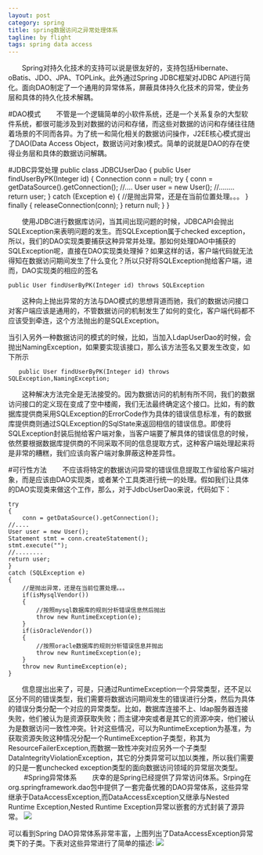 ```yaml
---
layout: post
category: spring
title: spring数据访问之异常处理体系
tagline: by flight
tags: spring data access
---
```

　　Spring对持久化技术的支持可以说是很友好的，支持包括Hibernate、oBatis、JDO、JPA、TOPLink。此外通过Spring JDBC框架对JDBC API进行简化。面向DAO制定了一个通用的异常体系，屏蔽具体持久化技术的异常，使业务层和具体的持久化技术解耦。

<!--more-->
#DAO模式
　　不管是一个逻辑简单的小软件系统，还是一个关系复杂的大型软件系统，都很可能涉及到对数据的访问和存储，而这些对数据的访问和存储往往随着场景的不同而各异。为了统一和简化相关的数据访问操作，J2EE核心模式提出了DAO(Data Access Object，数据访问对象)模式。简单的说就是DAO的存在使得业务层和具体的数据访问解耦。

#JDBC异常处理
    public class JDBCUserDao {
     public User findUserByPK(Integer id)
    {
        Connection conn = null;
        try
        {
            conn = getDataSource().getConnection();
            //....
            User user = new User();
            //........
            return user;
        } 
        catch (Exception e)
        {
            //是抛出异常，还是在当前位置处理。。。
        }
        finally
        {
            releaseConnection(conn);
        }
        return null;
    }
    }
    
　　使用JDBC进行数据库访问，当其间出现问题的时候，JDBCAPI会抛出SQLException来表明问题的发生。而SQLException属于checked     exception，所以，我们的DAO实现类要捕获这种异常并处理。那如何处理DAO中捕获的SQLException呢，直接在DAO实现类处理掉？如果这样的话，客户端代码就无法得知在数据访问期间发生了什么变化？所以只好将SQLException抛给客户端，进而，DAO实现类的相应的签名

    public User findUserByPK(Integer id) throws SQLException
    
　　这种向上抛出异常的方法与DAO模式的思想背道而驰，我们的数据访问接口对客户端应该是通用的，不管数据访问的机制发生了如何的变化，客户端代码都不应该受到牵连，这个方法抛出的是SQLException。

当引入另外一种数据访问的模式的时候，比如，当加入LdapUserDao的时候，会抛出NamingException，如果要实现该接口，那么该方法签名又要发生改变，如下所示

       public User findUserByPK(Integer id) throws SQLException,NamingException;
　　这种解决方法完全是无法接受的。因为数据访问的机制有所不同，我们的数据访问接口的定义现在变成了空中楼阁，我们无法最终确定这个接口。比如，有的数据库提供商采用SQLException的ErrorCode作为具体的错误信息标准，有的数据库提供商则通过SQLException的SqlState来返回相信的错误信息。即使将SQLException封装后抛给客户端对象，当客户端要了解具体的错误信息的时候，依然要根据数据库提供商的不同采取不同的信息提取方式，这种客户端处理起来将是非常的糟糕，我们应该向客户端对象屏蔽这种差异性。

#可行性方法
　　不应该将特定的数据访问异常的错误信息提取工作留给客户端对象，而是应该由DAO实现类，或者某个工具类进行统一的处理。假如我们让具体的DAO实现类来做这个工作，那么，对于JdbcUserDao来说，代码如下： 
　　

    try
    {
        conn = getDataSource().getConnection();
    //....
    User user = new User();
    Statement stmt = conn.createStatement();
    stmt.execute("");
    //........
    return user;
    } 
    catch (SQLException e)
    {
        //是抛出异常，还是在当前位置处理。。。
        if(isMysqlVendor())
        {
            //按照mysql数据库的规则分析错误信息然后抛出
            throw new RuntimeException(e);
        }
        if(isOracleVendor())
        {
            //按照oracle数据库的规则分析错误信息并抛出
            throw new RuntimeException(e);
        }
        throw new RuntimeException(e);
    }
    
　　信息提出出来了，可是，只通过RuntimeException一个异常类型，还不足以区分不同的错误类型，我们需要将数据访问期间发生的错误进行分类，然后为具体的错误分类分配一个对应的异常类型。比如，数据库连接不上、ldap服务器连接失败，他们被认为是资源获取失败；而主键冲突或者是其它的资源冲突，他们被认为是数据访问一致性冲突。针对这些情况，可以为RuntimeException为基准，为获取资源失败这种情况分配一个RuntimeException子类型，称其为ResourceFailerException,而数据一致性冲突对应另外一个子类型DataIntegrityViolationException，其它的分类异常可以加以类推，所以我们需要的只是一套unchecked exception类型的面向数据访问领域的异常层次类型。
　　
#Spring异常体系
　　庆幸的是Spring已经提供了异常访问体系。Srping在org.springframework.dao包中提供了一套完备优雅的DAO异常体系，这些异常继承于DataAccessException,而DataAccessException又继承与Nested Runtime Exception,Nested Runtime Exception异常以嵌套的方式封装了源异常。
![](http://static.oschina.net/uploads/space/2012/0104/143755_nIjs_218421.jpg)

可以看到Spring DAO异常体系非常丰富，上图列出了DataAccessException异常类下的子类。下表对这些异常进行了简单的描述:
![](http://i.imgur.com/vqlnbFg.png)